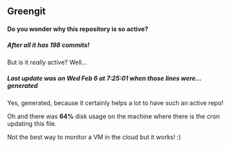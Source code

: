 ## Greengit

#### Do you wonder why this repository is so active?

##### After all it has 198 commits!

But is it *really* active? Well...

##### Last update was on Wed Feb 6 at 7:25:01 when those lines were... generated

Yes, generated, because it certainly helps a lot to have such an active repo!

Oh and there was **64%** disk usage on the machine
where there is the cron updating this file.

Not the best way to monitor a VM in the cloud but it works! :)
